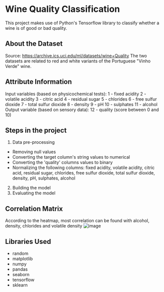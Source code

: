 # Wine Quality Classification
This project makes use of Python's Tensorflow library to classify whether a wine is of good or bad quality.

## About the Dataset
Source: https://archive.ics.uci.edu/ml/datasets/wine+Quality
The two datasets are related to red and white variants of the Portuguese "Vinho Verde" wine.

## Attribute Information
Input variables (based on physicochemical tests):
1 - fixed acidity
2 - volatile acidity
3 - citric acid
4 - residual sugar
5 - chlorides
6 - free sulfur dioxide
7 - total sulfur dioxide
8 - density
9 - pH
10 - sulphates
11 - alcohol
Output variable (based on sensory data):
12 - quality (score between 0 and 10)

## Steps in the project
1. Data pre-processing
  * Removing null values
  * Converting the target column's string values to numerical
  * Converting the 'quality' columns values to binary
  * Normalizing the following columns: fixed acidity, volatile acidity, citric acid, residual sugar, chlorides, free sulfur dioxide, total sulfur dioxide, density, pH, sulphates, alcohol
2. Building the model
3. Evaluating the model

## Correlation Matrix
According to the heatmap, most correlation can be found with alcohol, density, chlorides and volatile density
![image](https://user-images.githubusercontent.com/89472841/195724405-f0e2171d-6897-4a6d-8d6e-a93742ebbe5d.png)

## Libraries Used
* random
* matplotlib
* numpy
* pandas
* seaborn
* tensorflow 
* sklearn
